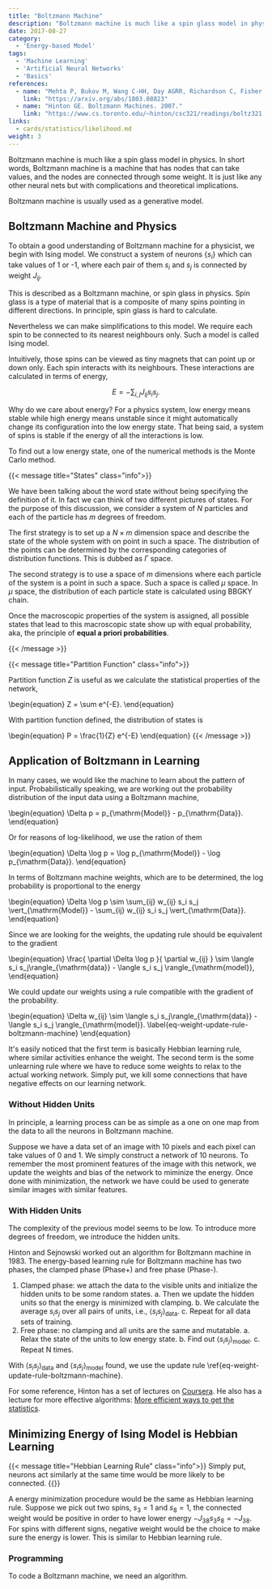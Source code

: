 ```yaml
---
title: "Boltzmann Machine"
description: "Boltzmann machine is much like a spin glass model in physics. In short words, Boltzmann machine is a machine that has nodes that can take values, and the nodes are connected through some weight. It is just like any other neual nets but with complications and theoretical implications."
date: 2017-08-27
category:
  - 'Energy-based Model'
tags:
  - 'Machine Learning'
  - 'Artificial Neural Networks'
  - 'Basics'
references:
  - name: "Mehta P, Bukov M, Wang C-HH, Day AGRR, Richardson C, Fisher CK, et al. A high-bias, low-variance introduction to Machine Learning for physicists. Phys Rep. 2018;810: 122. doi:10.1016/j.physrep.2019.03.001"
    link: "https://arxiv.org/abs/1803.08823"
  - name: "Hinton GE. Boltzmann Machines. 2007."
    link: "https://www.cs.toronto.edu/~hinton/csc321/readings/boltz321.pdf"
links:
  - cards/statistics/likelihood.md
weight: 3
---
```


Boltzmann machine is much like a spin glass model in physics. In short words, Boltzmann machine is a machine that has nodes that can take values, and the nodes are connected through some weight. It is just like any other neural nets but with complications and theoretical implications.

Boltzmann machine is usually used as a generative model.


## Boltzmann Machine and Physics

To obtain a good understanding of Boltzmann machine for a physicist, we begin with Ising model. We construct a system of neurons $\{ s_i\}$ which can take values of 1 or -1, where each pair of them $s_i$ and $s_j$ is connected by weight $J_{ij}$.

This is described as a Boltzmann machine, or spin glass in physics. Spin glass is a type of material that is a composite of many spins pointing in different directions. In principle, spin glass is hard to calculate.

Nevertheless we can make simplifications to this model. We require each spin to be connected to its nearest neighbours only. Such a model is called Ising model.

Intuitively, those spins can be viewed as tiny magnets that can point up or down only. Each spin interacts with its neighbours. These interactions are calculated in terms of energy,

$$
\begin{equation}
   E = -\sum_{i,j} J_{ij} s_i s_j.
\end{equation}
$$

Why do we care about energy? For a physics system, low energy means stable while high energy means unstable since it might automatically change its configuration into the low energy state. That being said, a system of spins is stable if the energy of all the interactions is low.

To find out a low energy state, one of the numerical methods is the Monte Carlo method.


{{< message title="States" class="info">}}

We have been talking about the word state without being specifying the definition of it. In fact we can think of two different pictures of states. For the purpose of this discussion, we consider a system of $N$ particles and each of the particle has $m$ degrees of freedom.

The first strategy is to set up a $N\times m$ dimension space and describe the state of the whole system with on point in such a space. The distribution of the points can be determined by the corresponding categories of distribution functions. This is dubbed as $\Gamma$ space.

The second strategy is to use a space of $m$ dimensions where each particle of the system is a point in such a space. Such a space is called $\mu$ space. In $\mu$ space, the distribution of each particle state is calculated using BBGKY chain.


Once the macroscopic properties of the system is assigned, all possible states that lead to this macroscopic state show up with equal probability, aka, the principle of **equal a priori probabilities**.

{{< /message >}}


{{< message title="Partition Function" class="info">}}


   Partition function $Z$ is useful as we calculate the statistical properties of the network,

   \begin{equation}
      Z = \sum e^{-E}.
    \end{equation}

   With partition function defined, the distribution of states is

   \begin{equation}
      P = \frac{1}{Z} e^{-E}
    \end{equation}
{{< /message >}}


## Application of Boltzmann in Learning


In many cases, we would like the machine to learn about the pattern of input. Probabilistically speaking, we are working out the probability distribution of the input data using a Boltzmann machine,

\begin{equation}
   \Delta p =  p_{\mathrm{Model}} - p_{\mathrm{Data}}.
\end{equation}

Or for reasons of log-likelihood, we use the ration of them

\begin{equation}
   \Delta \log p =   \log p_{\mathrm{Model}} - \log p_{\mathrm{Data}}.
\end{equation}

In terms of Boltzmann machine weights, which are to be determined, the log probability is proportional to the energy

\begin{equation}
   \Delta \log p \sim \sum_{ij} w_{ij} s_i s_j \vert_{\mathrm{Model}}  -    \sum_{ij} w_{ij} s_i s_j \vert_{\mathrm{Data}}.
\end{equation}

Since we are looking for the weights, the updating rule should be equivalent to the gradient

\begin{equation}
   \frac{ \partial \Delta \log p }{ \partial w_{ij} } \sim  \langle s_i s_j\rangle_{\mathrm{data}} - \langle s_i s_j \rangle_{\mathrm{model}},
\end{equation}

We could update our weights using a rule compatible with the gradient of the probability.

\begin{equation}
   \Delta w_{ij} \sim \langle s_i s_j\rangle_{\mathrm{data}} - \langle s_i s_j \rangle_{\mathrm{model}}.
   \label{eq-weight-update-rule-boltzmann-machine}
\end{equation}

It's easily noticed that the first term is basically Hebbian learning rule, where similar activities enhance the weight. The second term is the some unlearning rule where we have to reduce some weights to relax to the actual working network. Simply put, we kill some connections that have negative effects on our learning network.




### Without Hidden Units

In principle, a learning process can be as simple as a one on one map from the data to all the neurons in Boltzmann machine.

Suppose we have a data set of an image with 10 pixels and each pixel can take values of 0 and 1. We simply construct a network of 10 neurons. To remember the most prominent features of the image with this network, we update the weights and bias of the network to miminize the energy. Once done with minimization, the network we have could be used to generate similar images with similar features.




### With Hidden Units

The complexity of the previous model seems to be low. To introduce more degrees of freedom, we introduce the hidden units.


Hinton and Sejnowski worked out an algorithm for Boltzmann machine in 1983. The energy-based learning rule for Boltzmann machine has two phases, the clamped phase (Phase+) and free phase (Phase-).

1. Clamped phase: we attach the data to the visible units and initialize the hidden units to be some random states.
  a. Then we update the hidden units so that the energy is minimized with clamping.
  b. We calculate the average $s_i s_j$ over all pairs of units, i.e., $\langle s_i s_j\rangle_{\mathrm{data}}$.
  c. Repeat for all data sets of training.
2. Free phase: no clamping and all units are the same and mutatable.
  a. Relax the state of the units to low energy state.
  b. Find out $\langle s_i s_j\rangle_{\mathrm{model}}$.
  c. Repeat N times.


With $\langle s_i s_j\rangle_{\mathrm{data}}$ and $\langle s_i s_j\rangle_{\mathrm{model}}$ found, we use the update rule \ref{eq-weight-update-rule-boltzmann-machine}.


For some reference, Hinton has a set of lectures on [Coursera](https://www.coursera.org/learn/neural-networks/lecture/iitiK/boltzmann-machine-learning-12-min). He also has a lecture for more effective algorithms: [More efficient ways to get the statistics](https://www.coursera.org/learn/neural-networks/lecture/wlELo/optional-video-more-efficient-ways-to-get-the-statistics-15-mins).


## Minimizing Energy of Ising Model is Hebbian Learning


{{< message title="Hebbian Learning Rule" class="info">}}
Simply put, neurons act similarly at the same time would be more likely to be connected.
{{</message>}}

A energy minimization procedure would be the same as Hebbian learning rule. Suppose we pick out two spins, $s_3 = 1$ and $s_8= 1$, the connected weight would be positive in order to have lower energy $-J_{38}s_3 s_8 = - J_{38}$. For spins with different signs, negative weight would be the choice to make sure the energy is lower. This is similar to Hebbian learning rule.



### Programming

To code a Boltzmann machine, we need an algorithm.
